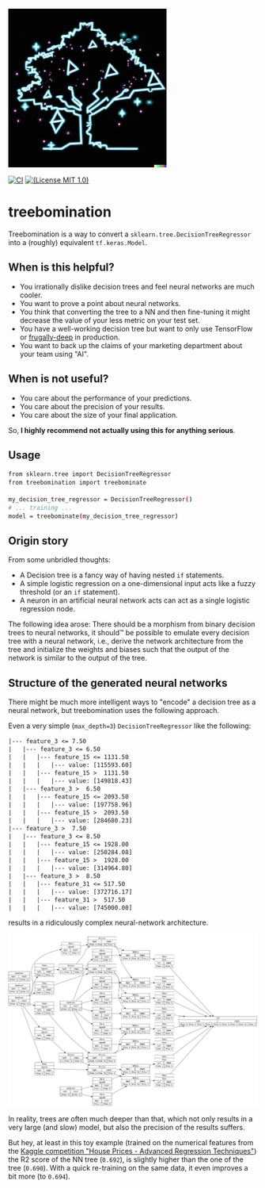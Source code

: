 ![logo](treebomination.jpg)

[![CI](https://github.com/Dobiasd/treebomination/workflows/ci/badge.svg)](https://github.com/Dobiasd/treebomination/actions)
[![(License MIT 1.0)](https://img.shields.io/badge/license-MIT%201.0-blue.svg)][license]

[license]: LICENSE

# treebomination

Treebomination is a way to convert a `sklearn.tree.DecisionTreeRegressor` into a (roughly) equivalent `tf.keras.Model`.

## When is this helpful?

- You irrationally dislike decision trees and feel neural networks are much cooler.
- You want to prove a point about neural networks.
- You think that converting the tree to a NN and then fine-tuning it might decrease the value of your less metric on your test set.
- You have a well-working decision tree but want to only use TensorFlow or [frugally-deep](https://github.com/Dobiasd/frugally-deep) in production.
- You want to back up the claims of your marketing department about your team using "AI".

## When is not useful?
- You care about the performance of your predictions.
- You care about the precision of your results.
- You care about the size of your final application.

So, **I highly recommend not actually using this for anything serious**.

## Usage

```bash
from sklearn.tree import DecisionTreeRegressor
from treebomination import treebominate

my_decision_tree_regressor = DecisionTreeRegressor()
# ... training ...
model = treebominate(my_decision_tree_regressor)
```

## Origin story

From some unbridled thoughts:
- A Decision tree is a fancy way of having nested `if` statements.
- A simple logistic regression on a one-dimensional input acts like a fuzzy threshold (or an `if` statement).
- A neuron in an artificial neural network acts can act as a single logistic regression node.

The following idea arose: There should be a morphism from binary decision trees to neural networks, it should™️ be possible to emulate every decision tree with a neural network, i.e., derive the network architecture from the tree and initialize the weights and biases such that the output of the network is similar to the output of the tree.

## Structure of the generated neural networks

There might be much more intelligent ways to "encode" a decision tree as a neural network, but treebomination uses the following approach.

Even a very simple (`max_depth=3`) `DecisionTreeRegressor` like the following:

```
|--- feature_3 <= 7.50
|   |--- feature_3 <= 6.50
|   |   |--- feature_15 <= 1131.50
|   |   |   |--- value: [115593.60]
|   |   |--- feature_15 >  1131.50
|   |   |   |--- value: [149818.43]
|   |--- feature_3 >  6.50
|   |   |--- feature_15 <= 2093.50
|   |   |   |--- value: [197758.96]
|   |   |--- feature_15 >  2093.50
|   |   |   |--- value: [284680.23]
|--- feature_3 >  7.50
|   |--- feature_3 <= 8.50
|   |   |--- feature_15 <= 1928.00
|   |   |   |--- value: [250284.08]
|   |   |--- feature_15 >  1928.00
|   |   |   |--- value: [314964.80]
|   |--- feature_3 >  8.50
|   |   |--- feature_31 <= 517.50
|   |   |   |--- value: [372716.17]
|   |   |--- feature_31 >  517.50
|   |   |   |--- value: [745000.00]
```

results in a ridiculously complex neural-network architecture.  

![model](model.png)

In reality, trees are often much deeper than that, which not only results in a very large (and slow) model, but also the precision of the results suffers.

But hey, at least in this toy example
(trained on the numerical features from the [Kaggle competition "House Prices - Advanced Regression Techniques"](https://www.kaggle.com/competitions/house-prices-advanced-regression-techniques))
the R2 score of the NN tree (`0.692`), is slightly higher than the one of the tree (`0.690`).
With a quick re-training on the same data, it even improves a bit more (to `0.694`).